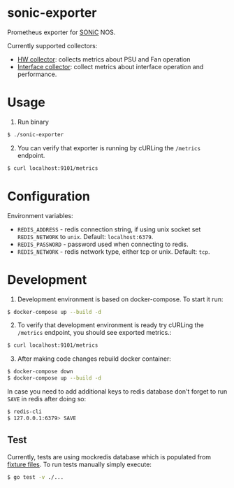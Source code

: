 # sonic-exporter

Prometheus exporter for [SONiC](https://github.com/sonic-net/SONiC) NOS.

Currently supported collectors:
- [HW collector](internal/collector/hw_collector.go): collects metrics about PSU and Fan operation
- [Interface collector](internal/collector/interface_collector.go): collect metrics about interface operation and performance.

# Usage

1. Run binary 
```bash
$ ./sonic-exporter
```

2. You can verify that exporter is running by cURLing the `/metrics` endpoint. 
```bash
$ curl localhost:9101/metrics
```

# Configuration

Environment variables:

- `REDIS_ADDRESS` - redis connection string, if using unix socket set `REDIS_NETWORK` to `unix`. Default: `localhost:6379`.
- `REDIS_PASSWORD` - password used when connecting to redis.
- `REDIS_NETWORK` - redis network type, either tcp or unix. Default: `tcp`.

# Development

1. Development environment is based on docker-compose. To start it run:
```bash
$ docker-compose up --build -d
```

2. To verify that development environment is ready try cURLing the `/metrics` endpoint, you should see exported metrics.:
```bash
$ curl localhost:9101/metrics
```

3. After making code changes rebuild docker container:
```bash
$ docker-compose down
$ docker-compose up --build -d
```

In case you need to add additional keys to redis database don't forget to run `SAVE` in redis after doing so:
```bash
$ redis-cli
$ 127.0.0.1:6379> SAVE
```

## Test

Currently, tests are using mockredis database which is populated from [fixture files](fixtures/test/).
To run tests manually simply execute:
```bash
$ go test -v ./... 
```
